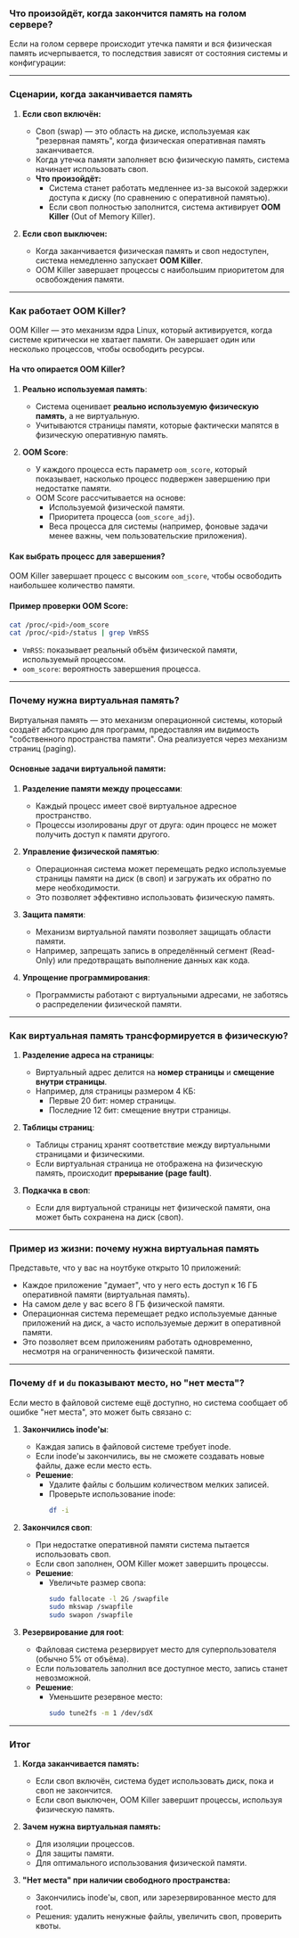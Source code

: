 ### **Что произойдёт, когда закончится память на голом сервере?**

Если на голом сервере происходит утечка памяти и вся физическая память исчерпывается, то последствия зависят от состояния системы и конфигурации:

---

### **Сценарии, когда заканчивается память**

1. **Если своп включён:**
   - Своп (swap) — это область на диске, используемая как "резервная память", когда физическая оперативная память заканчивается.
   - Когда утечка памяти заполняет всю физическую память, система начинает использовать своп.
   - **Что произойдёт:**
     - Система станет работать медленнее из-за высокой задержки доступа к диску (по сравнению с оперативной памятью).
     - Если своп полностью заполнится, система активирует **OOM Killer** (Out of Memory Killer).

2. **Если своп выключен:**
   - Когда заканчивается физическая память и своп недоступен, система немедленно запускает **OOM Killer**.
   - OOM Killer завершает процессы с наибольшим приоритетом для освобождения памяти.

---

### **Как работает OOM Killer?**

OOM Killer — это механизм ядра Linux, который активируется, когда системе критически не хватает памяти. Он завершает один или несколько процессов, чтобы освободить ресурсы.

#### **На что опирается OOM Killer?**
1. **Реально используемая память**:
   - Система оценивает **реально используемую физическую память**, а не виртуальную.
   - Учитываются страницы памяти, которые фактически мапятся в физическую оперативную память.

2. **OOM Score**:
   - У каждого процесса есть параметр `oom_score`, который показывает, насколько процесс подвержен завершению при недостатке памяти.
   - OOM Score рассчитывается на основе:
     - Используемой физической памяти.
     - Приоритета процесса (`oom_score_adj`).
     - Веса процесса для системы (например, фоновые задачи менее важны, чем пользовательские приложения).

#### **Как выбрать процесс для завершения?**
OOM Killer завершает процесс с высоким `oom_score`, чтобы освободить наибольшее количество памяти.

#### **Пример проверки OOM Score:**
```bash
cat /proc/<pid>/oom_score
cat /proc/<pid>/status | grep VmRSS
```
- `VmRSS`: показывает реальный объём физической памяти, используемый процессом.
- `oom_score`: вероятность завершения процесса.

---

### **Почему нужна виртуальная память?**

Виртуальная память — это механизм операционной системы, который создаёт абстракцию для программ, предоставляя им видимость "собственного пространства памяти". Она реализуется через механизм страниц (paging).

#### **Основные задачи виртуальной памяти:**

1. **Разделение памяти между процессами**:
   - Каждый процесс имеет своё виртуальное адресное пространство.
   - Процессы изолированы друг от друга: один процесс не может получить доступ к памяти другого.

2. **Управление физической памятью**:
   - Операционная система может перемещать редко используемые страницы памяти на диск (в своп) и загружать их обратно по мере необходимости.
   - Это позволяет эффективно использовать физическую память.

3. **Защита памяти**:
   - Механизм виртуальной памяти позволяет защищать области памяти.
   - Например, запрещать запись в определённый сегмент (Read-Only) или предотвращать выполнение данных как кода.

4. **Упрощение программирования**:
   - Программисты работают с виртуальными адресами, не заботясь о распределении физической памяти.

---

### **Как виртуальная память трансформируется в физическую?**

1. **Разделение адреса на страницы**:
   - Виртуальный адрес делится на **номер страницы** и **смещение внутри страницы**.
   - Например, для страницы размером 4 КБ:
     - Первые 20 бит: номер страницы.
     - Последние 12 бит: смещение внутри страницы.

2. **Таблицы страниц**:
   - Таблицы страниц хранят соответствие между виртуальными страницами и физическими.
   - Если виртуальная страница не отображена на физическую память, происходит **прерывание (page fault)**.

3. **Подкачка в своп**:
   - Если для виртуальной страницы нет физической памяти, она может быть сохранена на диск (своп).

---

### **Пример из жизни: почему нужна виртуальная память**

Представьте, что у вас на ноутбуке открыто 10 приложений:
- Каждое приложение "думает", что у него есть доступ к 16 ГБ оперативной памяти (виртуальная память).
- На самом деле у вас всего 8 ГБ физической памяти.
- Операционная система перемещает редко используемые данные приложений на диск, а часто используемые держит в оперативной памяти.
- Это позволяет всем приложениям работать одновременно, несмотря на ограниченность физической памяти.

---

### **Почему `df` и `du` показывают место, но "нет места"?**

Если место в файловой системе ещё доступно, но система сообщает об ошибке "нет места", это может быть связано с:

1. **Закончились inode'ы**:
   - Каждая запись в файловой системе требует inode.
   - Если inode'ы закончились, вы не сможете создавать новые файлы, даже если место есть.
   - **Решение**:
     - Удалите файлы с большим количеством мелких записей.
     - Проверьте использование inode:
       ```bash
       df -i
       ```

2. **Закончился своп**:
   - При недостатке оперативной памяти система пытается использовать своп.
   - Если своп заполнен, OOM Killer может завершить процессы.
   - **Решение**:
     - Увеличьте размер свопа:
       ```bash
       sudo fallocate -l 2G /swapfile
       sudo mkswap /swapfile
       sudo swapon /swapfile
       ```

3. **Резервирование для root**:
   - Файловая система резервирует место для суперпользователя (обычно 5% от объёма).
   - Если пользователь заполнил все доступное место, запись станет невозможной.
   - **Решение**:
     - Уменьшите резервное место:
       ```bash
       sudo tune2fs -m 1 /dev/sdX
       ```

---

### **Итог**

1. **Когда заканчивается память:**
   - Если своп включён, система будет использовать диск, пока и своп не закончится.
   - Если своп выключен, OOM Killer завершит процессы, используя физическую память.

2. **Зачем нужна виртуальная память:**
   - Для изоляции процессов.
   - Для защиты памяти.
   - Для оптимального использования физической памяти.

3. **"Нет места" при наличии свободного пространства:**
   - Закончились inode'ы, своп, или зарезервированное место для root.
   - Решения: удалить ненужные файлы, увеличить своп, проверить квоты.